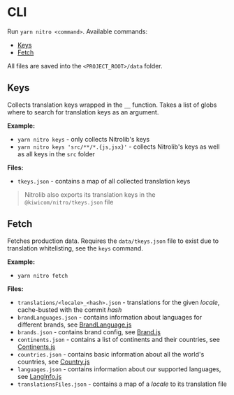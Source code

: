 # CLI

Run `yarn nitro <command>`. Available commands:
* [Keys](#Keys)
* [Fetch](#Fetch)

All files are saved into the `<PROJECT_ROOT>/data` folder.

## Keys

Collects translation keys wrapped in the `__` function. Takes a list of globs where to search for translation keys as an argument.

**Example:**
* `yarn nitro keys` - only collects Nitrolib's keys
* `yarn nitro keys 'src/**/*.{js,jsx}'` - collects Nitrolib's keys as well as all keys in the `src` folder

**Files:**
* `tkeys.json` - contains a map of all collected translation keys

> Nitrolib also exports its translation keys in the `@kiwicom/nitro/tkeys.json` file

## Fetch

Fetches production data. Requires the `data/tkeys.json` file to exist due to translation whitelisting, see the `keys` command.

**Example:**
* `yarn nitro fetch`

**Files:**
* `translations/<locale>_<hash>.json` - translations for the given _locale_, cache-busted with the commit _hash_
* `brandLanguages.json` - contains information about languages for different brands, see [BrandLanguage.js](./src/records/BrandLanguage.js)
* `brands.json` - contains brand config, see [Brand.js](src/records/Brand.js)
* `continents.json` - contains a list of continents and their countries, see [Continents.js](src/records/Continents.js)
* `countries.json` - contains basic information about all the world's countries, see [Country.js](src/records/Country.js)
* `languages.json` - contains information about our supported languages, see [LangInfo.js](src/records/LangInfo.js)
* `translationsFiles.json` - contains a map of a _locale_ to its translation file
